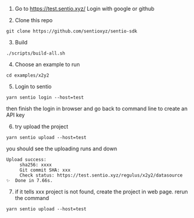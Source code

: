 
1. Go to https://test.sentio.xyz/
Login with google or github

2. Clone this repo
```
git clone https://github.com/sentioxyz/sentio-sdk
```
3. Build
``` 
./scripts/build-all.sh 
```
4. Choose an example to run
```
cd examples/x2y2
```

5. Login to sentio
```
yarn sentio login --host=test
```
then finish the login in browser and go back to command line to create an API key


6.  try upload the project
```
yarn sentio upload --host=test
```

you should see the uploading runs and down 

```
Upload success:
	 sha256: xxxx
	 Git commit SHA: xxx
	 Check status: https://test.sentio.xyz/regulus/x2y2/datasource
✨  Done in 7.66s.

```

7. if it tells xxx project is not found,  create the project in web page.
rerun the command
```
yarn sentio upload --host=test
```

